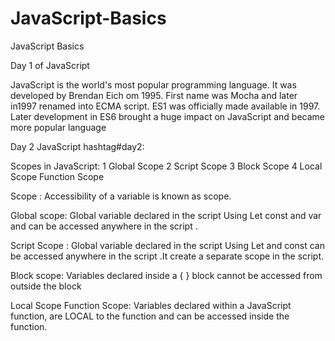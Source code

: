 # JavaScript-Basics
JavaScript Basics

Day 1 of JavaScript

JavaScript is the world's most popular programming language.
It was developed by Brendan Eich om 1995.
First name was Mocha and later in1997 renamed into ECMA script.
ES1 was officially made available in 1997.
Later development in ES6 brought a huge impact on JavaScript and became more popular language 

Day 2 JavaScript hashtag#day2:

Scopes in JavaScript​:
1 Global Scope
2 Script Scope
3 Block Scope
4 Local Scope Function Scope

Scope :
Accessibility of a variable is known as scope.

Global scope:
Global variable declared in the script Using Let const and var and can be accessed anywhere in the script .

Script Scope :
Global variable declared in the script Using Let and const can be accessed anywhere in the script .It create a separate scope in the script.


Block scope:
Variables declared inside a { } block cannot be accessed from outside the block

Local Scope Function Scope:
Variables declared within a JavaScript function, are LOCAL to the function and can be accessed inside the function.
